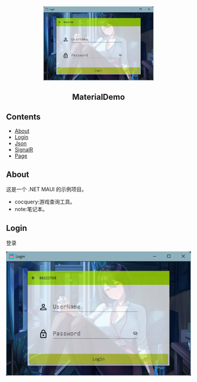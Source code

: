 <p align="center">
  <img alt="Files Logo" src="https://github.com/probieLuo/MaterialDemo/blob/master/resource/title.png?raw=true" width="300" />
  <h2 align="center">MaterialDemo</h2>
</p>

## Contents
- [About](#about)
- [Login](#login)
- [Json](#json)
- [SignalR](#signalR)
- [Page](#page)

## About
这是一个 .NET MAUI 的示例项目。
- cocquery:游戏查询工具。
- note:笔记本。

## Login  

登录  

![login](https://github.com/probieLuo/MaterialDemo/blob/master/resource/title.png?raw=true)  

